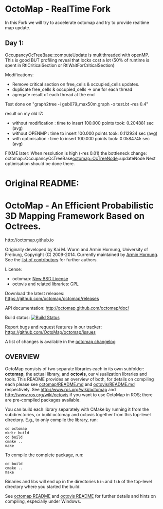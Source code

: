 OctoMap - RealTime Fork
===========================================================================

In this Fork we will try to accelerate octomap and try to provide realtime map update.


Day 1:
--------
OccupancyOcTreeBase<NODE>::computeUpdate is multithreaded with openMP. This is good BUT
profiling reveal that locks cost a lot (50% of runtime is spent in RtlCriticalSection or RtlWaitForCriticalSection)

Modifications: 
- Remove critical section on  free_cells & occupied_cells updates.
- duplicate free_cells & occupied_cells -> one for each thread
- agregate result of each thread at the end

Test done on "graph2tree -i  geb079_max50m.graph -o test.bt -res 0.4"

result on my old I7: 
- without modification : time to insert 100.000 points took: 0.204881 sec (avg)
- without OPENMP       : time to insert 100.000 points took: 0.112934 sec (avg)
- with optimisation    : time to insert 100.000 points took: 0.0584745 sec (avg)


FIXME later: 
When resolution is high (-res 0.01) the bottleneck change: octomap::OccupancyOcTreeBase<octomap::OcTreeNode>::updateNode
Next optimisation should be done there.





Original README:
===========================================================================


OctoMap - An Efficient Probabilistic 3D Mapping Framework Based on Octrees.
===========================================================================

http://octomap.github.io

Originally developed by Kai M. Wurm and Armin Hornung, University of Freiburg, Copyright (C) 2009-2014.
Currently maintained by [Armin Hornung](https://github.com/ahornung).
See the [list of contributors](octomap/AUTHORS.txt) for further authors.

License: 
  * octomap: [New BSD License](octomap/LICENSE.txt)
  * octovis and related libraries: [GPL](octovis/LICENSE.txt)


Download the latest releases:
  https://github.com/octomap/octomap/releases

API documentation:
  http://octomap.github.com/octomap/doc/
  
Build status: 
  [![Build Status](https://travis-ci.org/OctoMap/octomap.png?branch=devel)](https://travis-ci.org/OctoMap/octomap)
  
Report bugs and request features in our tracker:
  https://github.com/OctoMap/octomap/issues

A list of changes is available in the [octomap changelog](octomap/CHANGELOG.txt)


OVERVIEW
--------

OctoMap consists of two separate libraries each in its own subfolder:
**octomap**, the actual library, and **octovis**, our visualization libraries and tools.
This README provides an overview of both, for details on compiling each please 
see [octomap/README.md](octomap/README.md) and [octovis/README.md](octovis/README.md) respectively.
See http://www.ros.org/wiki/octomap and http://www.ros.org/wiki/octovis if you 
want to use OctoMap in ROS; there are pre-compiled packages available.

You can build each library separately with CMake by running it from the subdirectories, 
or build octomap and octovis together from this top-level directory. E.g., to
only compile the library, run:

    cd octomap
    mkdir build
    cd build
    cmake ..
    make
  
To compile the complete package, run:

    cd build
    cmake ..
    make
  
Binaries and libs will end up in the directories `bin` and `lib` of the
top-level directory where you started the build.


See [octomap README](octomap/README.md) and [octovis README](octovis/README.md) for further
details and hints on compiling, especially under Windows.
